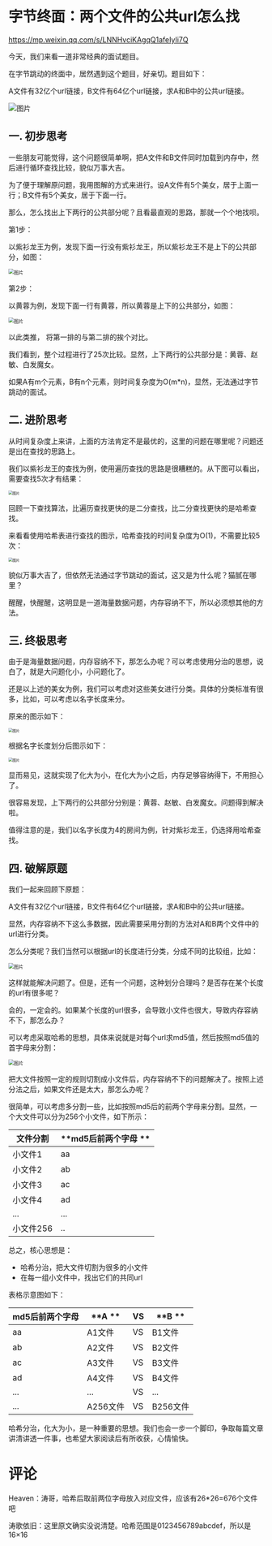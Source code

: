 # 字节终面：两个文件的公共url怎么找

https://mp.weixin.qq.com/s/LNNHvciKAgqQ1afeIyIi7Q

今天，我们来看一道非常经典的面试题目。

在字节跳动的终面中，居然遇到这个题目，好亲切。题目如下：

A文件有32亿个url链接，B文件有64亿个url链接，求A和B中的公共url链接。

![图片](url.assets/640)

## 一. 初步思考

一些朋友可能觉得，这个问题很简单啊，把A文件和B文件同时加载到内存中，然后进行循环查找比较，貌似万事大吉。

为了便于理解原问题，我用图解的方式来进行。设A文件有5个美女，居于上面一行；B文件有5个美女，居于下面一行。

那么，怎么找出上下两行的公共部分呢？且看最直观的思路，那就一个个地找呗。

第1步：

以紫衫龙王为例，发现下面一行没有紫衫龙王，所以紫衫龙王不是上下的公共部分，如图：

<img src="url.assets/640-16311489307542" alt="图片" style="zoom:67%;" />

第2步：

以黄蓉为例，发现下面一行有黄蓉，所以黄蓉是上下的公共部分，如图：

<img src="url.assets/640-16311489477544" alt="图片" style="zoom:67%;" />

以此类推， 将第一排的与第二排的挨个对比。



我们看到，整个过程进行了25次比较。显然，上下两行的公共部分是：黄蓉、赵敏、白发魔女。

如果A有m个元素，B有n个元素，则时间复杂度为O(m*n)，显然，无法通过字节跳动的面试。

## 二. 进阶思考

从时间复杂度上来讲，上面的方法肯定不是最优的，这里的问题在哪里呢？问题还是出在查找的思路上。

我们以紫衫龙王的查找为例，使用遍历查找的思路是很糟糕的。从下图可以看出，需要查找5次才有结果：

<img src="url.assets/640-16311490091126" alt="图片" style="zoom:50%;" />

回顾一下查找算法，比遍历查找更快的是二分查找，比二分查找更快的是哈希查找。

来看看使用哈希表进行查找的图示，哈希查找的时间复杂度为O(1)，不需要比较5次：

<img src="url.assets/640-16311490206758" alt="图片" style="zoom:50%;" />



貌似万事大吉了，但依然无法通过字节跳动的面试，这又是为什么呢？猫腻在哪里？

醒醒，快醒醒，这明显是一道海量数据问题，内存容纳不下，所以必须想其他的方法。

## 三. 终极思考

由于是海量数据问题，内存容纳不下，那怎么办呢？可以考虑使用分治的思想，说白了，就是大问题化小，小问题化了。

还是以上述的美女为例，我们可以考虑对这些美女进行分类。具体的分类标准有很多，比如，可以考虑以名字长度来分。

原来的图示如下：

<img src="url.assets/640-163114903566710" alt="图片" style="zoom:50%;" />

根据名字长度划分后图示如下：

<img src="url.assets/640-163114904825612" alt="图片" style="zoom:50%;" />



显而易见，这就实现了化大为小，在化大为小之后，内存足够容纳得下，不用担心了。

很容易发现，上下两行的公共部分分别是：黄蓉、赵敏、白发魔女。问题得到解决啦。

值得注意的是，我们以名字长度为4的房间为例，针对紫衫龙王，仍选择用哈希查找。

## 四. 破解原题

我们一起来回顾下原题：

A文件有32亿个url链接，B文件有64亿个url链接，求A和B中的公共url链接。

显然，内存容纳不下这么多数据，因此需要采用分割的方法对A和B两个文件中的url进行分类。

怎么分类呢？我们当然可以根据url的长度进行分类，分成不同的比较组，比如：

<img src="url.assets/640-163114905942514" alt="图片" style="zoom:67%;" />



这样就能解决问题了。但是，还有一个问题，这种划分合理吗？是否存在某个长度的url有很多呢？

会的，一定会的。如果某个长度的url很多，会导致小文件也很大，导致内存容纳不下，那怎么办？

可以考虑采取哈希的思想，具体来说就是对每个url求md5值，然后按照md5值的首字母来分割：

<img src="url.assets/640-163114908178816" alt="图片" style="zoom:67%;" />

把大文件按照一定的规则切割成小文件后，内存容纳不下的问题解决了。按照上述分法之后，如果文件还是太大，那怎么办呢？

很简单，可以考虑多分割一些，比如按照md5后的前两个字母来分割。显然，一个大文件可以分为256个小文件，如下所示：

| **文件分割** | **md5后前两个字母 ** |
| ------------ | -------------------- |
| 小文件1      | aa                   |
| 小文件2      | ab                   |
| 小文件3      | ac                   |
| 小文件4      | ad                   |
| ...          | ...                  |
| 小文件256    | ..                   |



总之，核心思想是：

- 哈希分治，把大文件切割为很多的小文件
- 在每一组小文件中，找出它们的共同url

表格示意图如下：

| **md5后前两个字母** | **A **   | VS   | **B **   |
| ------------------- | -------- | ---- | -------- |
| aa                  | A1文件   | VS   | B1文件   |
| ab                  | A2文件   | VS   | B2文件   |
| ac                  | A3文件   | VS   | B3文件   |
| ad                  | A4文件   | VS   | B4文件   |
| ...                 | ...      | VS   | ...      |
| ...                 | A256文件 | VS   | B256文件 |



哈希分治，化大为小，是一种重要的思想。我们也会一步一个脚印，争取每篇文章讲清讲透一件事，也希望大家阅读后有所收获，心情愉快。





# 评论


Heaven：涛哥，哈希后取前两位字母放入对应文件，应该有26*26=676个文件吧

涛歌依旧：这里原文确实没说清楚。哈希范围是0123456789abcdef，所以是16×16

